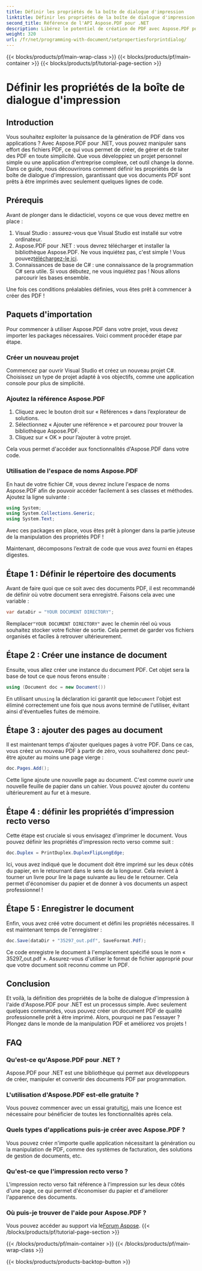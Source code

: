 ```yaml
---
title: Définir les propriétés de la boîte de dialogue d'impression
linktitle: Définir les propriétés de la boîte de dialogue d'impression
second_title: Référence de l'API Aspose.PDF pour .NET
description: Libérez le potentiel de création de PDF avec Aspose.PDF pour .NET. Ce guide vous aide à configurer les propriétés d'impression sans effort.
weight: 320
url: /fr/net/programming-with-document/setpropertiesforprintdialog/
---
```


{{< blocks/products/pf/main-wrap-class >}}
{{< blocks/products/pf/main-container >}}
{{< blocks/products/pf/tutorial-page-section >}}

# Définir les propriétés de la boîte de dialogue d'impression

## Introduction

Vous souhaitez exploiter la puissance de la génération de PDF dans vos applications ? Avec Aspose.PDF pour .NET, vous pouvez manipuler sans effort des fichiers PDF, ce qui vous permet de créer, de gérer et de traiter des PDF en toute simplicité. Que vous développiez un projet personnel simple ou une application d'entreprise complexe, cet outil change la donne. Dans ce guide, nous découvrirons comment définir les propriétés de la boîte de dialogue d'impression, garantissant que vos documents PDF sont prêts à être imprimés avec seulement quelques lignes de code.

## Prérequis

Avant de plonger dans le didacticiel, voyons ce que vous devez mettre en place :

1. Visual Studio : assurez-vous que Visual Studio est installé sur votre ordinateur.
2.  Aspose.PDF pour .NET : vous devrez télécharger et installer la bibliothèque Aspose.PDF. Ne vous inquiétez pas, c'est simple ! Vous pouvez[téléchargez-le ici](https://releases.aspose.com/pdf/net/).
3. Connaissances de base de C# : une connaissance de la programmation C# sera utile. Si vous débutez, ne vous inquiétez pas ! Nous allons parcourir les bases ensemble. 

Une fois ces conditions préalables définies, vous êtes prêt à commencer à créer des PDF !

## Paquets d'importation

Pour commencer à utiliser Aspose.PDF dans votre projet, vous devez importer les packages nécessaires. Voici comment procéder étape par étape.

### Créer un nouveau projet

Commencez par ouvrir Visual Studio et créez un nouveau projet C#. Choisissez un type de projet adapté à vos objectifs, comme une application console pour plus de simplicité.

### Ajoutez la référence Aspose.PDF

1. Cliquez avec le bouton droit sur « Références » dans l’explorateur de solutions.
2. Sélectionnez « Ajouter une référence » et parcourez pour trouver la bibliothèque Aspose.PDF.
3. Cliquez sur « OK » pour l’ajouter à votre projet.

Cela vous permet d'accéder aux fonctionnalités d'Aspose.PDF dans votre code.

### Utilisation de l'espace de noms Aspose.PDF

En haut de votre fichier C#, vous devrez inclure l'espace de noms Aspose.PDF afin de pouvoir accéder facilement à ses classes et méthodes. Ajoutez la ligne suivante :

```csharp
using System;
using System.Collections.Generic;
using System.Text;
```

Avec ces packages en place, vous êtes prêt à plonger dans la partie juteuse de la manipulation des propriétés PDF !

Maintenant, décomposons l’extrait de code que vous avez fourni en étapes digestes.

## Étape 1 : Définir le répertoire des documents

Avant de faire quoi que ce soit avec des documents PDF, il est recommandé de définir où votre document sera enregistré. Faisons cela avec une variable :

```csharp
var dataDir = "YOUR DOCUMENT DIRECTORY";
```
 Remplacer`"YOUR DOCUMENT DIRECTORY"` avec le chemin réel où vous souhaitez stocker votre fichier de sortie. Cela permet de garder vos fichiers organisés et faciles à retrouver ultérieurement.

## Étape 2 : Créer une instance de document

Ensuite, vous allez créer une instance du document PDF. Cet objet sera la base de tout ce que nous ferons ensuite :

```csharp
using (Document doc = new Document())
```

 En utilisant un`using` la déclaration ici garantit que le`Document` l'objet est éliminé correctement une fois que nous avons terminé de l'utiliser, évitant ainsi d'éventuelles fuites de mémoire.

## Étape 3 : ajouter des pages au document

Il est maintenant temps d'ajouter quelques pages à votre PDF. Dans ce cas, vous créez un nouveau PDF à partir de zéro, vous souhaiterez donc peut-être ajouter au moins une page vierge :

```csharp
doc.Pages.Add();
```

Cette ligne ajoute une nouvelle page au document. C'est comme ouvrir une nouvelle feuille de papier dans un cahier. Vous pouvez ajouter du contenu ultérieurement au fur et à mesure.

## Étape 4 : définir les propriétés d’impression recto verso

Cette étape est cruciale si vous envisagez d'imprimer le document. Vous pouvez définir les propriétés d'impression recto verso comme suit :

```csharp
doc.Duplex = PrintDuplex.DuplexFlipLongEdge;
```

Ici, vous avez indiqué que le document doit être imprimé sur les deux côtés du papier, en le retournant dans le sens de la longueur. Cela revient à tourner un livre pour lire la page suivante au lieu de le retourner. Cela permet d'économiser du papier et de donner à vos documents un aspect professionnel !

## Étape 5 : Enregistrer le document

Enfin, vous avez créé votre document et défini les propriétés nécessaires. Il est maintenant temps de l'enregistrer :

```csharp
doc.Save(dataDir + "35297_out.pdf", SaveFormat.Pdf);
```

Ce code enregistre le document à l'emplacement spécifié sous le nom « 35297_out.pdf ». Assurez-vous d'utiliser le format de fichier approprié pour que votre document soit reconnu comme un PDF.

## Conclusion

Et voilà, la définition des propriétés de la boîte de dialogue d'impression à l'aide d'Aspose.PDF pour .NET est un processus simple. Avec seulement quelques commandes, vous pouvez créer un document PDF de qualité professionnelle prêt à être imprimé. Alors, pourquoi ne pas l'essayer ? Plongez dans le monde de la manipulation PDF et améliorez vos projets !

## FAQ

### Qu'est-ce qu'Aspose.PDF pour .NET ?
Aspose.PDF pour .NET est une bibliothèque qui permet aux développeurs de créer, manipuler et convertir des documents PDF par programmation.

### L'utilisation d'Aspose.PDF est-elle gratuite ?
 Vous pouvez commencer avec un essai gratuit[ici](https://releases.aspose.com/), mais une licence est nécessaire pour bénéficier de toutes les fonctionnalités après cela.

### Quels types d'applications puis-je créer avec Aspose.PDF ?
Vous pouvez créer n'importe quelle application nécessitant la génération ou la manipulation de PDF, comme des systèmes de facturation, des solutions de gestion de documents, etc.

### Qu'est-ce que l'impression recto verso ?
L'impression recto verso fait référence à l'impression sur les deux côtés d'une page, ce qui permet d'économiser du papier et d'améliorer l'apparence des documents.

### Où puis-je trouver de l'aide pour Aspose.PDF ?
 Vous pouvez accéder au support via le[Forum Aspose](https://forum.aspose.com/c/pdf/10).
{{< /blocks/products/pf/tutorial-page-section >}}

{{< /blocks/products/pf/main-container >}}
{{< /blocks/products/pf/main-wrap-class >}}

{{< blocks/products/products-backtop-button >}}

